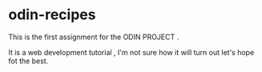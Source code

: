 # odin-recipes

This is the first assignment for the ODIN PROJECT .

It is a web development tutorial , I'm not sure how it will turn out let's hope fot the best.

